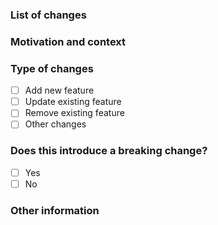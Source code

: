<!--- Please always add a PR description as if nobody knows anything about the context these changes come from. -->
<!--- Even if we are all from our internal team, we may not be on the same page. -->
<!--- Write this PR as you were contributing to a public OSS project, where nobody knows you and you have to earn their trust. -->
<!--- This will improve our projects in the long run! Thanks. -->

### List of changes

<!--- Describe your changes in detail -->

### Motivation and context

<!--- Why is this change required? What problem does it solve? -->

### Type of changes

- [ ] Add new feature
- [ ] Update existing feature
- [ ] Remove existing feature
- [ ] Other changes

### Does this introduce a breaking change?

- [ ] Yes
- [ ] No

### Other information

<!-- Any other information that is important to this PR such as screenshots of how the component looks before and after the change. -->

